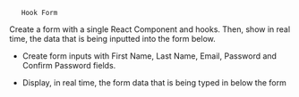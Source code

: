        
       Hook Form


Create a form  with a single React Component and hooks. Then, show in real time, the data that is being inputted into the form below.


- Create form inputs with First Name, Last Name, Email, Password and Confirm Password fields.

- Display, in real time, the form data that is being typed in below the form